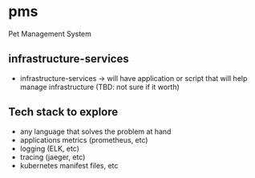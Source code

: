 # pms

Pet Management System

## infrastructure-services

- infrastructure-services -> will have application or script that will help manage infrastructure (TBD: not sure if it worth)

## Tech stack to explore

- any language that solves the problem at hand
- applications metrics (prometheus, etc)
- logging (ELK, etc)
- tracing (jaeger, etc)
- kubernetes manifest files, etc
